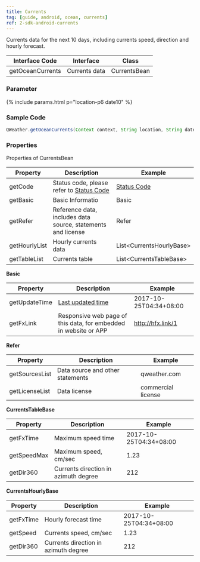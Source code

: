 ```yaml
---
title: Currents
tag: [guide, android, ocean, currents]
ref: 2-sdk-android-currents
---
```


Currents data for the next 10 days, including currents speed, direction and hourly forecast.

| Interface Code| Interface          | Class  |
| -------- | ---------------- | ------- |
| getOceanCurrents| Currents data  | CurrentsBean |

### Parameter

{% include params.html p="location-p6 date10" %}

### Sample Code

```java
QWeather.getOceanCurrents(Context context, String location, String date, OnResultOceanTideListener listener);
```

### Properties

Properties of CurrentsBean

| Property            | Description     | Example                    |
| --------------- | -------- | ---------------------- |
| getCode         | Status code, please refer to [Status Code](/en/docs/resource/status-code/) | [Status Code](/docs/resource/status-code/)         |
| getBasic         | Basic Informatio | Basic       |
| getRefer         | Reference data, includes data source, statements and license | Refer  |
| getHourlyList | Hourly currents data | List\<CurrentsHourlyBase> |
| getTableList | Currents table | List\<CurrentsTableBase> |

**Basic**

| Property           | Description         | Example             |
| -------------- | ------------ | ------------------ |
| getUpdateTime | [Last updated time](/en/docs/resource/glossary#update-time)  | 2017-10-25T04:34+08:00      |
| getFxLink |Responsive web page of this data, for embedded in website or APP  | http://hfx.link/1 |

**Refer**

| Property           | Description         | Example             |
| -------------- | ------------ | ------------------ |
| getSourcesList | Data source and other statements | qweather.com      |
| getLicenseList | Data license     | commercial license |


**CurrentsTableBase**

| Property         | Description                                                                    | Example               |
| ------------ | ----------------------------------------------------- | -------------------- |
| getFxTime      | Maximum speed time                                 | 2017-10-25T04:34+08:00|
| getSpeedMax        | Maximum speed, cm/sec              | 1.23            |
| getDir360       | Currents direction in azimuth degree                              |    212    |

**CurrentsHourlyBase**

| Property         | Description                                                                    | Example               |
| ------------ | ----------------------------------------------------- | -------------------- |
| getFxTime      | Hourly forecast time                                 | 2017-10-25T04:34+08:00|
| getSpeed        | Currents speed, cm/sec              | 1.23            |
| getDir360       | Currents direction in azimuth degree                              |    212    |


